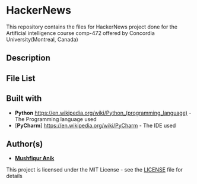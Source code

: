 # HackerNews
This repository contains the files for HackerNews project done for the Artificial intelligence course comp-472 offered by Concordia University(Montreal, Canada)

## Description 



## File List

## Built with
* **Python** https://en.wikipedia.org/wiki/Python_(programming_language) - The Programming language used
* [**PyCharm**] https://en.wikipedia.org/wiki/PyCharm - The IDE used

## Author(s)

* [**Mushfiqur Anik**](https://github.com/mushfiqur-anik)

This project is licensed under the MIT License - see the [LICENSE](LICENSE) file for details





 
